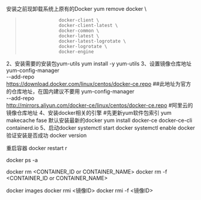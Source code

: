 安装之前现卸载系统上原有的Docker
yum remove docker \
>                   docker-client \
>                   docker-client-latest \
>                   docker-common \
>                   docker-latest \
>                   docker-latest-logrotate \
>                   docker-logrotate \
>                   docker-engine

2、安装需要的安装包yum-utils
yum install -y yum-utils
3、设置镜像仓库地址
yum-config-manager \
    --add-repo \
    https://download.docker.com/linux/centos/docker-ce.repo   ##此地址为官方的仓库地址，在国内建议不要用
 yum-config-manager \
  --add-repo \
   http://mirrors.aliyun.com/docker-ce/linux/centos/docker-ce.repo  #阿里云的镜像仓库地址
4、安装docker相关的引擎
#先更新yum软件包索引
 	yum makecache fase 
默认安装最新的docker
yum install docker-ce docker-ce-cli containerd.io
5、启动docker
systemctl start docker
systemctl enable docker
验证安装是否成功
docker version

重启容器
docker restart r


docker ps -a

docker rm                 <CONTAINER_ID or CONTAINER_NAME>
docker rm -f               <CONTAINER_ID or CONTAINER_NAME>

docker images
docker rmi         <镜像ID>
docker rmi -f     <镜像ID>